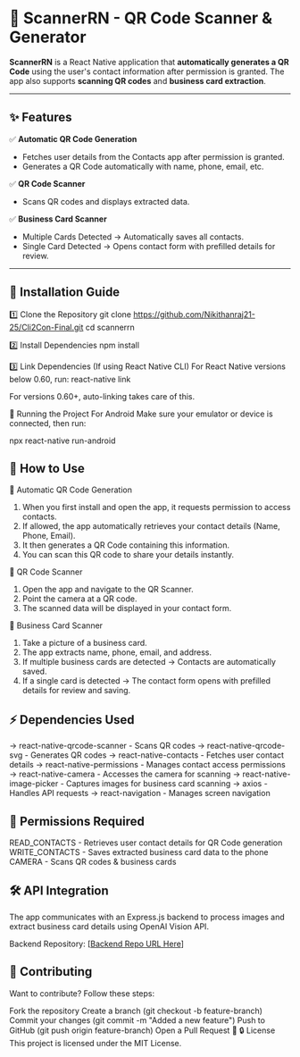 # 📱 ScannerRN - QR Code Scanner & Generator

**ScannerRN** is a React Native application that **automatically generates a QR Code** using the user's contact information after permission is granted. The app also supports **scanning QR codes** and **business card extraction**.

---

## ✨ Features

✅ **Automatic QR Code Generation**  
   - Fetches user details from the Contacts app after permission is granted.  
   - Generates a QR Code automatically with name, phone, email, etc.  

✅ **QR Code Scanner**  
   - Scans QR codes and displays extracted data.  

✅ **Business Card Scanner**  
   - Multiple Cards Detected → Automatically saves all contacts.  
   - Single Card Detected → Opens contact form with prefilled details for review.  

---

## 🚀 Installation Guide

1️⃣ Clone the Repository
git clone https://github.com/Nikithanraj21-25/Cli2Con-Final.git
cd scannerrn

2️⃣ Install Dependencies
npm install

3️⃣ Link Dependencies (If using React Native CLI)
For React Native versions below 0.60, run:
react-native link

For versions 0.60+, auto-linking takes care of this.

📲 Running the Project
For Android
Make sure your emulator or device is connected, then run:

npx react-native run-android

## 🎯 How to Use
📌 Automatic QR Code Generation
1. When you first install and open the app, it requests permission to access contacts.
2. If allowed, the app automatically retrieves your contact details (Name, Phone, Email).
3. It then generates a QR Code containing this information.
4. You can scan this QR code to share your details instantly.

📌 QR Code Scanner
1. Open the app and navigate to the QR Scanner.
2. Point the camera at a QR code.
3. The scanned data will be displayed in your contact form.

📌 Business Card Scanner
1. Take a picture of a business card.
2. The app extracts name, phone, email, and address.
3. If multiple business cards are detected → Contacts are automatically saved.
4. If a single card is detected → The contact form opens with prefilled details for review and saving.

## ⚡ Dependencies Used

-> react-native-qrcode-scanner -	Scans QR codes
-> react-native-qrcode-svg -	Generates QR codes
-> react-native-contacts -	Fetches user contact details
-> react-native-permissions -	Manages contact access permissions
-> react-native-camera - Accesses the camera for scanning
-> react-native-image-picker - Captures images for business card scanning
-> axios - Handles API requests
-> react-navigation - Manages screen navigation

## 🔐 Permissions Required

READ_CONTACTS - Retrieves user contact details for QR Code generation
WRITE_CONTACTS	- Saves extracted business card data to the phone
CAMERA - Scans QR codes & business cards

## 🛠️ API Integration
The app communicates with an Express.js backend to process images and extract business card details using OpenAI Vision API.

Backend Repository: [[Backend Repo URL Here](https://github.com/Nikithanraj21-25/backend)]

## 🤝 Contributing
Want to contribute? Follow these steps:

Fork the repository
Create a branch (git checkout -b feature-branch)
Commit your changes (git commit -m "Added a new feature")
Push to GitHub (git push origin feature-branch)
Open a Pull Request 🎉
🔒 License
This project is licensed under the MIT License.
